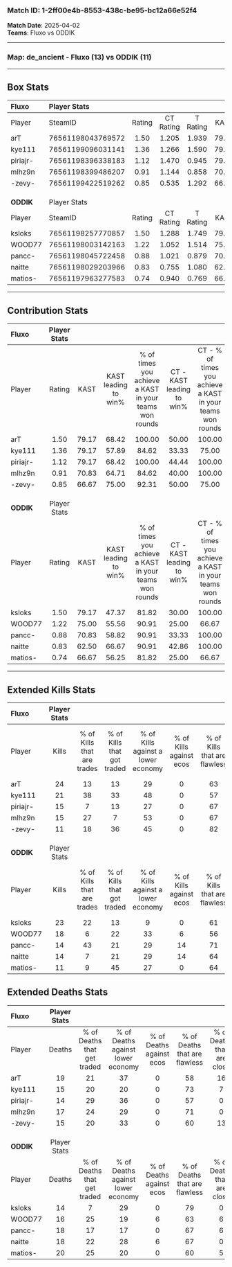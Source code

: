 ### Match ID: 1-2ff00e4b-8553-438c-be95-bc12a66e52f4  
**Match Date**: 2025-04-02  
**Teams**: Fluxo vs ODDIK  

---  

### **Map**: de_ancient - Fluxo (13) vs ODDIK (11)  
---  

## Box Stats  

| **Fluxo** | Player Stats      |        |           |          |       |       |       |         |        |      |     |
| :- | :- | :-: | :-: | :-: | :-: | :-: | :-: | :-: | :-: | :-: | :-: |
| Player    | SteamID           | Rating | CT Rating | T Rating | KAST  |  ADR  | Kills | Assists | Deaths | K/D  | HS% |
| arT       | 76561198043769572 |  1.50  |   1.205   |  1.939   | 79.17 | 122.0 |  24   |    7    |   19   | 1.26 | 58  |
| kye111    | 76561199096031141 |  1.36  |   1.266   |  1.590   | 79.17 | 90.7  |  21   |    2    |   15   | 1.40 | 57  |
| piriajr-  | 76561198396338183 |  1.12  |   1.470   |  0.945   | 79.17 | 74.1  |  15   |    3    |   14   | 1.07 | 66  |
| mlhz9n    | 76561198399486207 |  0.91  |   1.144   |  0.858   | 70.83 | 50.4  |  15   |    2    |   17   | 0.88 | 40  |
| -zevy-    | 76561199422519262 |  0.85  |   0.535   |  1.292   | 66.67 | 63.3  |  11   |    8    |   15   | 0.73 | 54  |
|           |                   |        |           |          |       |       |       |         |        |      |     |
|           |                   |        |           |          |       |       |       |         |        |      |     |
|           |                   |        |           |          |       |       |       |         |        |      |     |
| **ODDIK** | Player Stats      |        |           |          |       |       |       |         |        |      |     |
| Player    | SteamID           | Rating | CT Rating | T Rating | KAST  |  ADR  | Kills | Assists | Deaths | K/D  | HS% |
| ksloks    | 76561198257770857 |  1.50  |   1.288   |  1.749   | 79.17 | 96.8  |  23   |    7    |   14   | 1.64 | 69  |
| WOOD77    | 76561198003142163 |  1.22  |   1.052   |  1.514   | 75.00 | 88.8  |  18   |    7    |   16   | 1.13 | 55  |
| pancc-    | 76561198045722458 |  0.88  |   1.021   |  0.879   | 70.83 | 57.5  |  14   |    4    |   18   | 0.78 | 57  |
| naitte    | 76561198029203966 |  0.83  |   0.755   |  1.080   | 62.50 | 60.6  |  14   |    3    |   18   | 0.78 | 57  |
| matios-   | 76561197963277583 |  0.74  |   0.940   |  0.769   | 66.67 | 66.8  |  11   |    7    |   20   | 0.55 | 63  |
---  

## Contribution Stats  

| **Fluxo** | Player Stats |       |                      |                                                        |                           |                                                             |                          |                                                            |
| :- | :-: | :-: | :-: | :-: | :-: | :-: | :-: | :-: |
| Player    |    Rating    | KAST  | KAST leading to win% | % of times you achieve a KAST in your teams won rounds | CT - KAST leading to win% | CT - % of times you achieve a KAST in your teams won rounds | T - KAST leading to win% | T - % of times you achieve a KAST in your teams won rounds |
| arT       |     1.50     | 79.17 |        68.42         |                         100.00                         |           50.00           |                           100.00                            |          81.82           |                           100.00                           |
| kye111    |     1.36     | 79.17 |        57.89         |                         84.62                          |           33.33           |                            75.00                            |          80.00           |                           88.89                            |
| piriajr-  |     1.12     | 79.17 |        68.42         |                         100.00                         |           44.44           |                           100.00                            |          90.00           |                           100.00                           |
| mlhz9n    |     0.91     | 70.83 |        64.71         |                         84.62                          |           40.00           |                           100.00                            |          100.00          |                           77.78                            |
| -zevy-    |     0.85     | 66.67 |        75.00         |                         92.31                          |           50.00           |                            75.00                            |          90.00           |                           100.00                           |
|           |              |       |                      |                                                        |                           |                                                             |                          |                                                            |
|           |              |       |                      |                                                        |                           |                                                             |                          |                                                            |
|           |              |       |                      |                                                        |                           |                                                             |                          |                                                            |
| **ODDIK** | Player Stats |       |                      |                                                        |                           |                                                             |                          |                                                            |
| Player    |    Rating    | KAST  | KAST leading to win% | % of times you achieve a KAST in your teams won rounds | CT - KAST leading to win% | CT - % of times you achieve a KAST in your teams won rounds | T - KAST leading to win% | T - % of times you achieve a KAST in your teams won rounds |
| ksloks    |     1.50     | 79.17 |        47.37         |                         81.82                          |           30.00           |                           100.00                            |          66.67           |                           75.00                            |
| WOOD77    |     1.22     | 75.00 |        55.56         |                         90.91                          |           25.00           |                            66.67                            |          80.00           |                           100.00                           |
| pancc-    |     0.88     | 70.83 |        58.82         |                         90.91                          |           33.33           |                           100.00                            |          87.50           |                           87.50                            |
| naitte    |     0.83     | 62.50 |        66.67         |                         90.91                          |           42.86           |                           100.00                            |          87.50           |                           87.50                            |
| matios-   |     0.74     | 66.67 |        56.25         |                         81.82                          |           25.00           |                            66.67                            |          87.50           |                           87.50                            |
---  

## Extended Kills Stats  

| **Fluxo** | Player Stats |                            |                            |                                    |                         |                              |                                 |                                       |                    |           |
| :- | :-: | :-: | :-: | :-: | :-: | :-: | :-: | :-: | :-: | :-: |
| Player    |    Kills     | % of Kills that are trades | % of Kills that got traded | % of Kills against a lower economy | % of Kills against ecos | % of Kills that are flawless | % of Kills that are close duels | % of Kills that are assisted by flash | Pistol Round Kills | AWP Kills |
| arT       |      24      |             13             |             13             |                 29                 |            0            |              63              |                4                |                   4                   |         3          |     1     |
| kye111    |      21      |             38             |             33             |                 48                 |            0            |              57              |                5                |                   5                   |         3          |     0     |
| piriajr-  |      15      |             7              |             13             |                 27                 |            0            |              67              |                0                |                   0                   |         1          |     0     |
| mlhz9n    |      15      |             27             |             7              |                 53                 |            0            |              67              |                7                |                  13                   |         0          |     0     |
| -zevy-    |      11      |             18             |             36             |                 45                 |            0            |              82              |                0                |                   0                   |         1          |     2     |
|           |              |                            |                            |                                    |                         |                              |                                 |                                       |                    |           |
|           |              |                            |                            |                                    |                         |                              |                                 |                                       |                    |           |
|           |              |                            |                            |                                    |                         |                              |                                 |                                       |                    |           |
| **ODDIK** | Player Stats |                            |                            |                                    |                         |                              |                                 |                                       |                    |           |
| Player    |    Kills     | % of Kills that are trades | % of Kills that got traded | % of Kills against a lower economy | % of Kills against ecos | % of Kills that are flawless | % of Kills that are close duels | % of Kills that are assisted by flash | Pistol Round Kills | AWP Kills |
| ksloks    |      23      |             22             |             13             |                 9                  |            0            |              61              |                4                |                   4                   |         3          |     0     |
| WOOD77    |      18      |             6              |             22             |                 33                 |            6            |              56              |               17                |                  11                   |         3          |     2     |
| pancc-    |      14      |             43             |             21             |                 29                 |           14            |              71              |                7                |                   0                   |         1          |     0     |
| naitte    |      14      |             7              |             21             |                 29                 |           14            |              64              |                7                |                   0                   |         0          |     0     |
| matios-   |      11      |             9              |             45             |                 27                 |            0            |              64              |                0                |                   0                   |         3          |     0     |
## Extended Deaths Stats  

| **Fluxo** | Player Stats |                             |                                   |                          |                               |                            |                           |               |
| :- | :-: | :-: | :-: | :-: | :-: | :-: | :-: | :-: |
| Player    |    Deaths    | % of Deaths that get traded | % of Deaths against lower economy | % of Deaths against ecos | % of Deaths that are flawless | % of Deaths that are close | % of Deaths while blinded | Deaths to AWP |
| arT       |      19      |             21              |                37                 |            0             |              58               |             16             |             5             |       0       |
| kye111    |      15      |             20              |                20                 |            0             |              73               |             7              |            13             |       1       |
| piriajr-  |      14      |             29              |                36                 |            0             |              57               |             0              |             0             |       0       |
| mlhz9n    |      17      |             24              |                29                 |            0             |              71               |             0              |             0             |       1       |
| -zevy-    |      15      |             20              |                33                 |            0             |              60               |             13             |             0             |       0       |
|           |              |                             |                                   |                          |                               |                            |                           |               |
|           |              |                             |                                   |                          |                               |                            |                           |               |
|           |              |                             |                                   |                          |                               |                            |                           |               |
| **ODDIK** | Player Stats |                             |                                   |                          |                               |                            |                           |               |
| Player    |    Deaths    | % of Deaths that get traded | % of Deaths against lower economy | % of Deaths against ecos | % of Deaths that are flawless | % of Deaths that are close | % of Deaths while blinded | Deaths to AWP |
| ksloks    |      14      |              7              |                29                 |            0             |              79               |             0              |            14             |       1       |
| WOOD77    |      16      |             25              |                19                 |            6             |              63               |             6              |             6             |       0       |
| pancc-    |      18      |             17              |                17                 |            0             |              67               |             6              |             0             |       0       |
| naitte    |      18      |             22              |                28                 |            6             |              67               |             0              |             0             |       1       |
| matios-   |      20      |             25              |                20                 |            0             |              60               |             5              |             5             |       1       |

